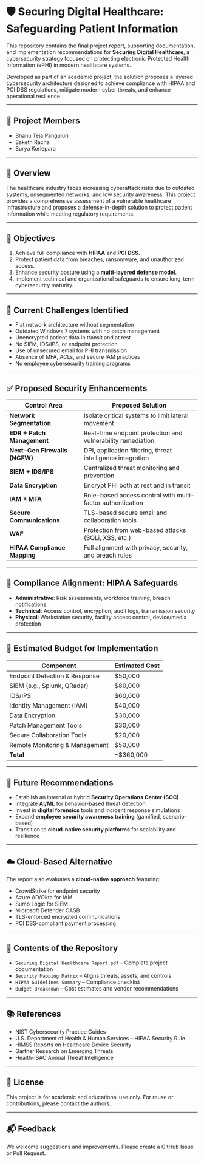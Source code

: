 # 🛡️ Securing Digital Healthcare: Safeguarding Patient Information

This repository contains the final project report, supporting documentation, and implementation recommendations for **Securing Digital Healthcare**, a cybersecurity strategy focused on protecting electronic Protected Health Information (ePHI) in modern healthcare systems.

Developed as part of an academic project, the solution proposes a layered cybersecurity architecture designed to achieve compliance with HIPAA and PCI DSS regulations, mitigate modern cyber threats, and enhance operational resilience.

---

## 📌 Project Members

- Bhanu Teja Panguluri
- Saketh Racha
- Surya Korlepara


---

## 📖 Overview

The healthcare industry faces increasing cyberattack risks due to outdated systems, unsegmented networks, and low security awareness. This project provides a comprehensive assessment of a vulnerable healthcare infrastructure and proposes a defense-in-depth solution to protect patient information while meeting regulatory requirements.

---

## 🎯 Objectives

1. Achieve full compliance with **HIPAA** and **PCI DSS**.
2. Protect patient data from breaches, ransomware, and unauthorized access.
3. Enhance security posture using a **multi-layered defense model**.
4. Implement technical and organizational safeguards to ensure long-term cybersecurity maturity.

---

## 🏥 Current Challenges Identified

- Flat network architecture without segmentation
- Outdated Windows 7 systems with no patch management
- Unencrypted patient data in transit and at rest
- No SIEM, IDS/IPS, or endpoint protection
- Use of unsecured email for PHI transmission
- Absence of MFA, ACLs, and secure IAM practices
- No employee cybersecurity training programs

---

## ✅ Proposed Security Enhancements

| Control Area                  | Proposed Solution                                               |
|------------------------------|------------------------------------------------------------------|
| **Network Segmentation**     | Isolate critical systems to limit lateral movement              |
| **EDR + Patch Management**   | Real-time endpoint protection and vulnerability remediation     |
| **Next-Gen Firewalls (NGFW)**| DPI, application filtering, threat intelligence integration      |
| **SIEM + IDS/IPS**           | Centralized threat monitoring and prevention                    |
| **Data Encryption**          | Encrypt PHI both at rest and in transit                         |
| **IAM + MFA**                | Role-based access control with multi-factor authentication      |
| **Secure Communications**    | TLS-based secure email and collaboration tools                  |
| **WAF**                      | Protection from web-based attacks (SQLi, XSS, etc.)              |
| **HIPAA Compliance Mapping** | Full alignment with privacy, security, and breach rules         |

---

## 🔐 Compliance Alignment: HIPAA Safeguards

- **Administrative**: Risk assessments, workforce training, breach notifications  
- **Technical**: Access control, encryption, audit logs, transmission security  
- **Physical**: Workstation security, facility access control, device/media protection  

---

## 💸 Estimated Budget for Implementation

| Component                         | Estimated Cost |
|----------------------------------|----------------|
| Endpoint Detection & Response    | $50,000        |
| SIEM (e.g., Splunk, QRadar)      | $80,000        |
| IDS/IPS                          | $60,000        |
| Identity Management (IAM)        | $40,000        |
| Data Encryption                  | $30,000        |
| Patch Management Tools           | $30,000        |
| Secure Collaboration Tools       | $20,000        |
| Remote Monitoring & Management   | $50,000        |
| **Total**                        | ~$360,000      |

---

## 🧭 Future Recommendations

- Establish an internal or hybrid **Security Operations Center (SOC)**
- Integrate **AI/ML** for behavior-based threat detection
- Invest in **digital forensics** tools and incident response simulations
- Expand **employee security awareness training** (gamified, scenario-based)
- Transition to **cloud-native security platforms** for scalability and resilience

---

## ☁️ Cloud-Based Alternative

The report also evaluates a **cloud-native approach** featuring:
- CrowdStrike for endpoint security
- Azure AD/Okta for IAM
- Sumo Logic for SIEM
- Microsoft Defender CASB
- TLS-enforced encrypted communications
- PCI DSS-compliant payment processing

---

## 📂 Contents of the Repository

- `Securing Digital Healthcare Report.pdf` – Complete project documentation
- `Security Mapping Matrix` – Aligns threats, assets, and controls
- `HIPAA Guidelines Summary` – Compliance checklist
- `Budget Breakdown` – Cost estimates and vendor recommendations

---

## 📚 References

- NIST Cybersecurity Practice Guides  
- U.S. Department of Health & Human Services – HIPAA Security Rule  
- HIMSS Reports on Healthcare Device Security  
- Gartner Research on Emerging Threats  
- Health-ISAC Annual Threat Intelligence

---

## 📝 License

This project is for academic and educational use only. For reuse or contributions, please contact the authors.

---

## 📬 Feedback

We welcome suggestions and improvements. Please create a GitHub Issue or Pull Request.

